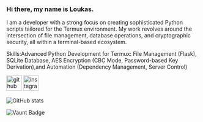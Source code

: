 ### Hi there, my name is Loukas.
I am a developer with a strong focus on creating sophisticated Python scripts tailored for the Termux environment. My work revolves around the intersection of file management, database operations, and cryptographic security, all within a terminal-based ecosystem.

Skills:Advanced Python Development for Termux: File Management (Flask), SQLite Database, AES Encryption (CBC Mode, Password-based Key Derivation),and Automation (Dependency Management, Server Control)



[<img src='https://cdn.jsdelivr.net/npm/simple-icons@3.0.1/icons/github.svg' alt='github' height='40'>](https://github.com/dedsec1121fk)  [<img src='https://cdn.jsdelivr.net/npm/simple-icons@3.0.1/icons/instagram.svg' alt='instagram' height='40'>](https://www.instagram.com/loukas.floros/)  

![GitHub stats](https://github-readme-stats.vercel.app/api?username=dedsec1121fk&show_icons=true)  

![Vaunt Badge](https://api.vaunt.dev/v1/github/entities/dedsec1121fk/contributions?format=svg&private=false)  
